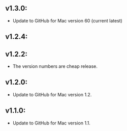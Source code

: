 ## v1.3.0:

* Update to GitHub for Mac version 60 (current latest)

## v1.2.4:
## v1.2.2:

* The version numbers are cheap release.

## v1.2.0:

* Update to GitHub for Mac version 1.2.

## v1.1.0:

* Update to GitHub for Mac version 1.1.

